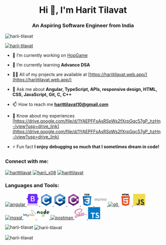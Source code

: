 <h1 align="center">Hi 👋, I'm Harit Tilavat</h1>
<h3 align="center">An Aspiring Software Engineer from India</h3>

<p align="left"> <img src="https://komarev.com/ghpvc/?username=harii-tilavat&label=Profile%20views&color=0e75b6&style=flat" alt="harii-tilavat" /> </p>

<p align="left"> <a href="https://github.com/ryo-ma/github-profile-trophy"><img src="https://github-profile-trophy.vercel.app/?username=harii-tilavat" alt="harii-tilavat" /></a> </p>

- 🔭 I’m currently working on [HopGame](https://hopgame.in/)

- 🌱 I’m currently learning **Advance DSA**

- 👨‍💻 All of my projects are available at [https://hariitilavat.web.app/](https://hariitilavat.web.app/)

- 💬 Ask me about **Angular, TypeScript, APIs, responsive design, HTML, CSS, JavaScript, Git, C, C++**

- 📫 How to reach me **harittilavat10@gmail.com**

- 📄 Know about my experiences [https://drive.google.com/file/d/1YAEPFFsAsRSpWs2fXrpGqc57gP_hzHn-/view?usp=drive_link](https://drive.google.com/file/d/1YAEPFFsAsRSpWs2fXrpGqc57gP_hzHn-/view?usp=drive_link)

- ⚡ Fun fact **I enjoy debugging so much that I sometimes dream in code!**

<h3 align="left">Connect with me:</h3>
<p align="left">
<a href="https://linkedin.com/in/harittilavat" target="blank"><img align="center" src="https://raw.githubusercontent.com/rahuldkjain/github-profile-readme-generator/master/src/images/icons/Social/linked-in-alt.svg" alt="harittilavat" height="30" width="40" /></a>
<a href="https://instagram.com/harii_x08" target="blank"><img align="center" src="https://raw.githubusercontent.com/rahuldkjain/github-profile-readme-generator/master/src/images/icons/Social/instagram.svg" alt="harii_x08" height="30" width="40" /></a>
<a href="https://www.leetcode.com/harittilavat" target="blank"><img align="center" src="https://raw.githubusercontent.com/rahuldkjain/github-profile-readme-generator/master/src/images/icons/Social/leet-code.svg" alt="harittilavat" height="30" width="40" /></a>
</p>

<h3 align="left">Languages and Tools:</h3>
<p align="left"> <a href="https://angular.io" target="_blank" rel="noreferrer"> <img src="https://angular.io/assets/images/logos/angular/angular.svg" alt="angular" width="40" height="40"/> </a> <a href="https://getbootstrap.com" target="_blank" rel="noreferrer"> <img src="https://raw.githubusercontent.com/devicons/devicon/master/icons/bootstrap/bootstrap-plain-wordmark.svg" alt="bootstrap" width="40" height="40"/> </a> <a href="https://www.cprogramming.com/" target="_blank" rel="noreferrer"> <img src="https://raw.githubusercontent.com/devicons/devicon/master/icons/c/c-original.svg" alt="c" width="40" height="40"/> </a> <a href="https://www.w3schools.com/cpp/" target="_blank" rel="noreferrer"> <img src="https://raw.githubusercontent.com/devicons/devicon/master/icons/cplusplus/cplusplus-original.svg" alt="cplusplus" width="40" height="40"/> </a> <a href="https://www.w3schools.com/cs/" target="_blank" rel="noreferrer"> <img src="https://raw.githubusercontent.com/devicons/devicon/master/icons/csharp/csharp-original.svg" alt="csharp" width="40" height="40"/> </a> <a href="https://www.w3schools.com/css/" target="_blank" rel="noreferrer"> <img src="https://raw.githubusercontent.com/devicons/devicon/master/icons/css3/css3-original-wordmark.svg" alt="css3" width="40" height="40"/> </a> <a href="https://expressjs.com" target="_blank" rel="noreferrer"> <img src="https://raw.githubusercontent.com/devicons/devicon/master/icons/express/express-original-wordmark.svg" alt="express" width="40" height="40"/> </a> <a href="https://git-scm.com/" target="_blank" rel="noreferrer"> <img src="https://www.vectorlogo.zone/logos/git-scm/git-scm-icon.svg" alt="git" width="40" height="40"/> </a> <a href="https://www.w3.org/html/" target="_blank" rel="noreferrer"> <img src="https://raw.githubusercontent.com/devicons/devicon/master/icons/html5/html5-original-wordmark.svg" alt="html5" width="40" height="40"/> </a> <a href="https://developer.mozilla.org/en-US/docs/Web/JavaScript" target="_blank" rel="noreferrer"> <img src="https://raw.githubusercontent.com/devicons/devicon/master/icons/javascript/javascript-original.svg" alt="javascript" width="40" height="40"/> </a> <a href="https://www.microsoft.com/en-us/sql-server" target="_blank" rel="noreferrer"> <img src="https://www.svgrepo.com/show/303229/microsoft-sql-server-logo.svg" alt="mssql" width="40" height="40"/> </a> <a href="https://www.mysql.com/" target="_blank" rel="noreferrer"> <img src="https://raw.githubusercontent.com/devicons/devicon/master/icons/mysql/mysql-original-wordmark.svg" alt="mysql" width="40" height="40"/> </a> <a href="https://nodejs.org" target="_blank" rel="noreferrer"> <img src="https://raw.githubusercontent.com/devicons/devicon/master/icons/nodejs/nodejs-original-wordmark.svg" alt="nodejs" width="40" height="40"/> </a> <a href="https://postman.com" target="_blank" rel="noreferrer"> <img src="https://www.vectorlogo.zone/logos/getpostman/getpostman-icon.svg" alt="postman" width="40" height="40"/> </a> <a href="https://sass-lang.com" target="_blank" rel="noreferrer"> <img src="https://raw.githubusercontent.com/devicons/devicon/master/icons/sass/sass-original.svg" alt="sass" width="40" height="40"/> </a> <a href="https://www.typescriptlang.org/" target="_blank" rel="noreferrer"> <img src="https://raw.githubusercontent.com/devicons/devicon/master/icons/typescript/typescript-original.svg" alt="typescript" width="40" height="40"/> </a> </p>

<p><img align="left" src="https://github-readme-stats.vercel.app/api/top-langs?username=harii-tilavat&show_icons=true&locale=en&layout=compact" alt="harii-tilavat" /></p>

<p>&nbsp;<img align="center" src="https://github-readme-stats.vercel.app/api?username=harii-tilavat&show_icons=true&locale=en" alt="harii-tilavat" /></p>

<p><img align="center" src="https://github-readme-streak-stats.herokuapp.com/?user=harii-tilavat&" alt="harii-tilavat" /></p>
